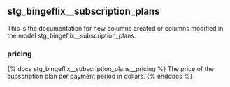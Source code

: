 ## stg_bingeflix__subscription_plans
This is the documentation for new columns created or columns modified in the model stg_bingeflix__subscription_plans.


### pricing
{% docs stg_bingeflix__subscription_plans__pricing %}
The price of the subscription plan per payment period in dollars.
{% enddocs %}

